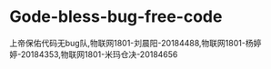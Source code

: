 # Gode-bless-bug-free-code
上帝保佑代码无bug队,物联网1801-刘晨阳-20184488,物联网1801-杨婷婷-20184353,物联网1801-米玛仓决-20184656
